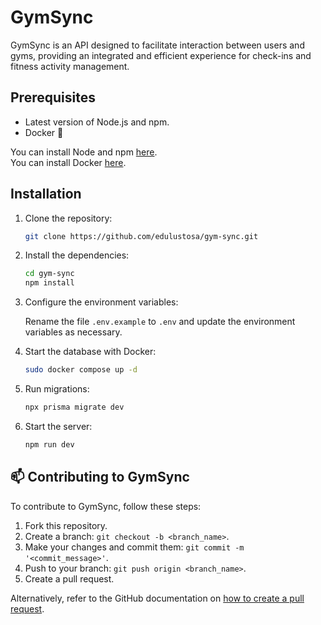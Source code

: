# GymSync

GymSync is an API designed to facilitate interaction between users and gyms, providing an integrated and efficient experience for check-ins and fitness activity management.

## Prerequisites

- Latest version of Node.js and npm.
- Docker 🐳

You can install Node and npm [here](https://nodejs.org/en/download/package-manager). \
You can install Docker [here](https://docs.docker.com/get-docker/).

## Installation

1. Clone the repository:

    ```bash
    git clone https://github.com/edulustosa/gym-sync.git
    ```

2. Install the dependencies:

    ```bash
    cd gym-sync
    npm install
    ```

3. Configure the environment variables:

    Rename the file `.env.example` to `.env` and update the environment variables as necessary.

4. Start the database with Docker:

    ```bash
    sudo docker compose up -d
    ```

5. Run migrations:

    ```bash
    npx prisma migrate dev
    ```

6. Start the server:

    ```bash
    npm run dev
    ```

## 📫 Contributing to GymSync

To contribute to GymSync, follow these steps:

1. Fork this repository.
2. Create a branch: `git checkout -b <branch_name>`.
3. Make your changes and commit them: `git commit -m '<commit_message>'`.
4. Push to your branch: `git push origin <branch_name>`.
5. Create a pull request.

Alternatively, refer to the GitHub documentation on [how to create a pull request](https://help.github.com/en/github/collaborating-with-issues-and-pull-requests/creating-a-pull-request).

